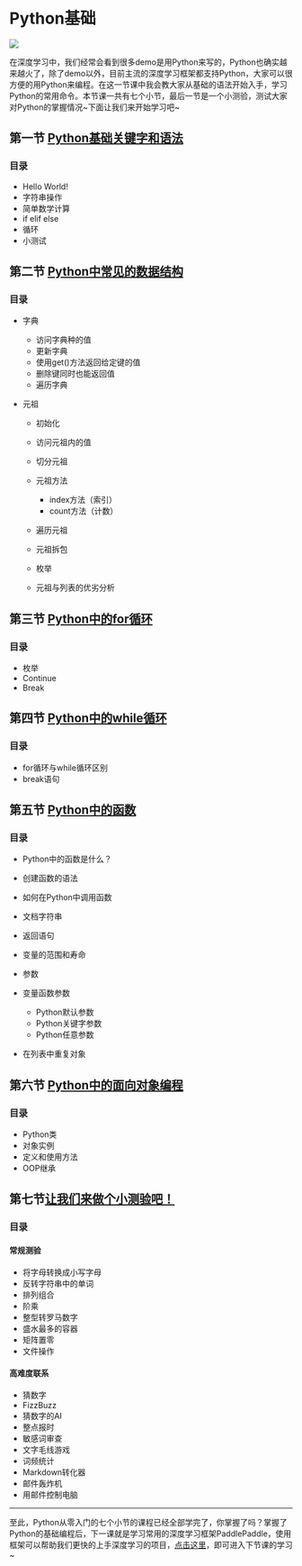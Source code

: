 # Python基础

![](https://ai-studio-static-online.cdn.bcebos.com/1a5d19a4b94241a9bd7b518e5417909361ee2f5b42fe4e5f98a53d4400b434e9)

在深度学习中，我们经常会看到很多demo是用Python来写的，Python也确实越来越火了，除了demo以外，目前主流的深度学习框架都支持Python，大家可以很方便的用Python来编程。在这一节课中我会教大家从基础的语法开始入手，学习Python的常用命令。本节课一共有七个小节，最后一节是一个小测验，测试大家对Python的掌握情况~下面让我们来开始学习吧~



## 第一节 [Python基础关键字和语法](https://aistudio.baidu.com/aistudio/projectDetail/98651)

### 目录

- Hello World!
- 字符串操作
- 简单数学计算
- if elif else
- 循环
- 小测试

## 第二节 [Python中常见的数据结构](https://aistudio.baidu.com/aistudio/projectDetail/98653)

### 目录

- 字典

  - 访问字典种的值
  - 更新字典
  - 使用get()方法返回给定键的值
  - 删除键同时也能返回值
  - 遍历字典

- 元祖

  - 初始化

  - 访问元祖内的值

  - 切分元祖

  - 元祖方法

    - index方法（索引）
    - count方法（计数）
  
  - 遍历元祖
  - 元祖拆包
  - 枚举
  - 元祖与列表的优劣分析

## 第三节 [Python中的for循环](https://aistudio.baidu.com/aistudio/projectDetail/98650)

### 目录

- 枚举
- Continue
- Break



## 第四节 [Python中的while循环](https://aistudio.baidu.com/aistudio/projectDetail/98649)

### 目录

- for循环与while循环区别
- break语句



## 第五节 [Python中的函数](https://aistudio.baidu.com/aistudio/projectDetail/98652)

### 目录

- Python中的函数是什么？

- 创建函数的语法

- 如何在Python中调用函数

- 文档字符串

- 返回语句

- 变量的范围和寿命

- 参数

- 变量函数参数

  - Python默认参数
  - Python关键字参数
  - Python任意参数

- 在列表中重复对象




## 第六节 [Python中的面向对象编程](https://aistudio.baidu.com/aistudio/projectDetail/100290)

### 目录

- Python类
- 对象实例
- 定义和使用方法
- OOP继承



## 第七节[让我们来做个小测验吧！](https://aistudio.baidu.com/aistudio/projectDetail/98654)

### 目录

#### 常规测验

- 将字母转换成小写字母
- 反转字符串中的单词
- 排列组合
- 阶乘
- 整型转罗马数字
- 盛水最多的容器
- 矩阵置零
- 文件操作

#### 高难度联系

- 猜数字
- FizzBuzz
- 猜数字的AI
- 整点报时
- 敏感词审查
- 文字毛线游戏
- 词频统计
- Markdown转化器
- 邮件轰炸机
- 用邮件控制电脑


---

至此，Python从零入门的七个小节的课程已经全部学完了，你掌握了吗？掌握了Python的基础编程后，下一课就是学习常用的深度学习框架PaddlePaddle，使用框架可以帮助我们更快的上手深度学习的项目，[点击这里](https://aistudio.baidu.com/aistudio/projectdetail/150026)，即可进入下节课的学习~


```python

```
